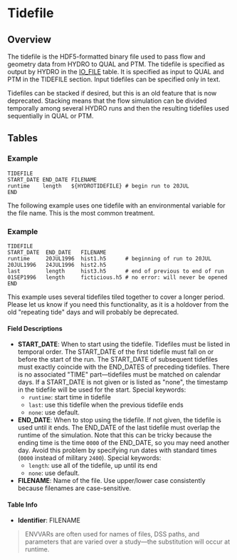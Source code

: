 # Tidefile

## Overview

The tidefile is the HDF5-formatted binary file used to pass flow and geometry data from HYDRO to QUAL and PTM. The tidefile is specified as output by HYDRO in the [IO_FILE](https://dwrnpmsweb0110/io_file.html) table. It is specified as input to QUAL and PTM in the TIDEFILE section. Input tidefiles can be specified only in text.

Tidefiles can be stacked if desired, but this is an old feature that is now deprecated. Stacking means that the flow simulation can be divided temporally among several HYDRO runs and then the resulting tidefiles used sequentially in QUAL or PTM.

## Tables

### Example

```text
TIDEFILE     
START_DATE END_DATE FILENAME   
runtime    length   ${HYDROTIDEFILE} # begin run to 20JUL  
END 
```

The following example uses one tidefile with an environmental variable for the file name. This is the most common treatment.

### Example

```text
TIDEFILE     
START_DATE  END_DATE   FILENAME   
runtime     20JUL1996  hist1.h5      # beginning of run to 20JUL  
20JUL1996   24JUL1996  hist2.h5   
last        length     hist3.h5      # end of previous to end of run  
01SEP1996   length     ficticious.h5 # no error: will never be opened   
END 
```

This example uses several tidefiles tiled together to cover a longer period. Please let us know if you need this functionality, as it is a holdover from the old "repeating tide" days and will probably be deprecated.

#### Field Descriptions

- **START_DATE**: When to start using the tidefile. Tidefiles must be listed in temporal order. The START_DATE of the first tidefile must fall on or before the start of the run. The START_DATE of subsequent tidefiles must exactly coincide with the END_DATES of preceding tidefiles. There is no associated "TIME" part—tidefiles must be matched on calendar days. If a START_DATE is not given or is listed as "none", the timestamp in the tidefile will be used for the start. Special keywords:
  - `runtime`: start time in tidefile
  - `last`: use this tidefile when the previous tidefile ends
  - `none`: use default.
- **END_DATE**: When to stop using the tidefile. If not given, the tidefile is used until it ends. The END_DATE of the last tidefile must overlap the runtime of the simulation. Note that this can be tricky because the ending time is the time `0000` of the END_DATE, so you may need another day. Avoid this problem by specifying run dates with standard times (`0000` instead of military `2400`). Special keywords:
  - `length`: use all of the tidefile, up until its end
  - `none`: use default.
- **FILENAME**: Name of the file. Use upper/lower case consistently because filenames are case-sensitive.

#### Table Info

- **Identifier**: FILENAME

> ENVVARs are often used for names of files, DSS paths, and parameters that are varied over a study—the substitution will occur at runtime.

